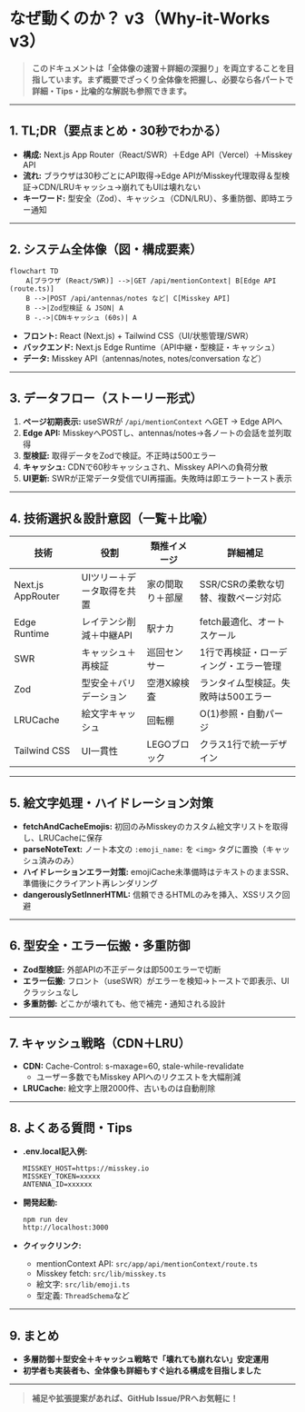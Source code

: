 # なぜ動くのか？ v3（Why-it-Works v3）

> **このドキュメントは「全体像の速習＋詳細の深掘り」を両立することを目指しています。まず概要でざっくり全体像を把握し、必要なら各パートで詳細・Tips・比喩的な解説も参照できます。**

---

## 1. TL;DR（要点まとめ・30秒でわかる）

- **構成:** Next.js App Router（React/SWR）＋Edge API（Vercel）＋Misskey API
- **流れ:** ブラウザは30秒ごとにAPI取得→Edge APIがMisskey代理取得＆型検証→CDN/LRUキャッシュ→崩れてもUIは壊れない
- **キーワード:** 型安全（Zod）、キャッシュ（CDN/LRU）、多重防御、即時エラー通知

---

## 2. システム全体像（図・構成要素）

```mermaid
flowchart TD
    A[ブラウザ (React/SWR)] -->|GET /api/mentionContext| B[Edge API (route.ts)]
    B -->|POST /api/antennas/notes など| C[Misskey API]
    B -->|Zod型検証 & JSON| A
    B -.->|CDNキャッシュ (60s)| A
```

- **フロント:** React (Next.js) + Tailwind CSS（UI/状態管理/SWR）
- **バックエンド:** Next.js Edge Runtime（API中継・型検証・キャッシュ）
- **データ:** Misskey API（antennas/notes, notes/conversation など）

---

## 3. データフロー（ストーリー形式）

1. **ページ初期表示:** useSWRが `/api/mentionContext` へGET → Edge APIへ
2. **Edge API:** MisskeyへPOSTし、antennas/notes→各ノートの会話を並列取得
3. **型検証:** 取得データをZodで検証。不正時は500エラー
4. **キャッシュ:** CDNで60秒キャッシュされ、Misskey APIへの負荷分散
5. **UI更新:** SWRが正常データ受信でUI再描画。失敗時は即エラートースト表示

---

## 4. 技術選択＆設計意図（一覧＋比喩）

| 技術            | 役割                       | 類推イメージ           | 詳細補足                                  |
|-----------------|----------------------------|------------------------|-------------------------------------------|
| Next.js AppRouter| UIツリー＋データ取得を共置   | 家の間取り＋部屋        | SSR/CSRの柔軟な切替、複数ページ対応         |
| Edge Runtime    | レイテンシ削減＋中継API      | 駅ナカ                 | fetch最適化、オートスケール                |
| SWR             | キャッシュ＋再検証           | 巡回センサー           | 1行で再検証・ローディング・エラー管理        |
| Zod             | 型安全＋バリデーション        | 空港X線検査             | ランタイム型検証。失敗時は500エラー         |
| LRUCache        | 絵文字キャッシュ             | 回転棚                  | O(1)参照・自動パージ                       |
| Tailwind CSS    | UI一貫性                    | LEGOブロック            | クラス1行で統一デザイン                    |

---

## 5. 絵文字処理・ハイドレーション対策

- **fetchAndCacheEmojis:** 初回のみMisskeyのカスタム絵文字リストを取得し、LRUCacheに保存
- **parseNoteText:** ノート本文の `:emoji_name:` を `<img>` タグに置換（キャッシュ済みのみ）
- **ハイドレーションエラー対策:** emojiCache未準備時はテキストのままSSR、準備後にクライアント再レンダリング
- **dangerouslySetInnerHTML:** 信頼できるHTMLのみを挿入、XSSリスク回避

---

## 6. 型安全・エラー伝搬・多重防御

- **Zod型検証:** 外部APIの不正データは即500エラーで切断
- **エラー伝搬:** フロント（useSWR）がエラーを検知→トーストで即表示、UIクラッシュなし
- **多重防御:** どこかが壊れても、他で補完・通知される設計

---

## 7. キャッシュ戦略（CDN＋LRU）

- **CDN:** Cache-Control: s-maxage=60, stale-while-revalidate
  - ユーザー多数でもMisskey APIへのリクエストを大幅削減
- **LRUCache:** 絵文字上限2000件、古いものは自動削除

---

## 8. よくある質問・Tips

- **.env.local記入例:**  
  ```
  MISSKEY_HOST=https://misskey.io
  MISSKEY_TOKEN=xxxxx
  ANTENNA_ID=xxxxxx
  ```

- **開発起動:**  
  ```
  npm run dev
  http://localhost:3000
  ```

- **クイックリンク:**
    - mentionContext API: `src/app/api/mentionContext/route.ts`
    - Misskey fetch: `src/lib/misskey.ts`
    - 絵文字: `src/lib/emoji.ts`
    - 型定義: `ThreadSchema`など

---

## 9. まとめ

- **多層防御＋型安全＋キャッシュ戦略で「壊れても崩れない」安定運用**
- **初学者も実装者も、全体像も詳細もすぐ辿れる構成を目指しました**

---

> **補足や拡張提案があれば、GitHub Issue/PRへお気軽に！**
